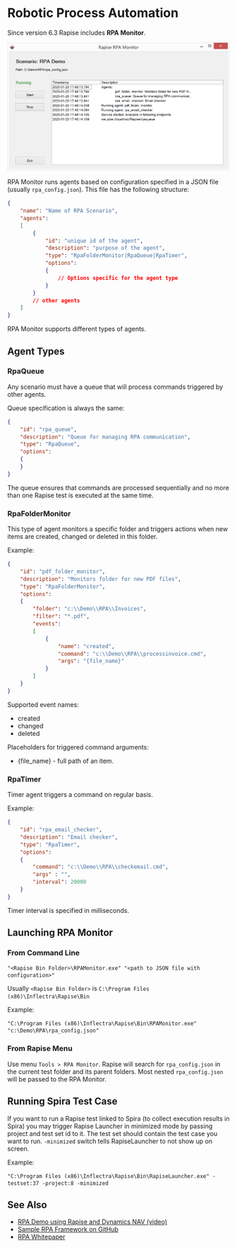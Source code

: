 # Robotic Process Automation

Since version 6.3 Rapise includes **RPA Monitor**.

<img src="/Manuals/img/rpa_monitor.png" width="729" />

RPA Monitor runs agents based on configuration specified in a JSON file (usually `rpa_config.json`). This file has the following structure:

```json
{
    "name": "Name of RPA Scenario",
    "agents": 
    [
        {
            "id": "unique id of the agent",
            "description": "purpose of the agent",
            "type": "RpaFolderMonitor|RpaQueue|RpaTimer",
            "options":
            {
                // Options specific for the agent type
            }
        }
        // other agents
    ]
}
```

RPA Monitor supports different types of agents.

## Agent Types

### RpaQueue

Any scenario must have a queue that will process commands triggered by other agents.

Queue specification is always the same:

```json
{
    "id": "rpa_queue",
    "description": "Queue for managing RPA communication",
    "type": "RpaQueue",
    "options":
    {
    }
}
```

The queue ensures that commands are processed sequentially and no more than one Rapise test is executed at the same time.

### RpaFolderMonitor

This type of agent monitors a specific folder and triggers actions when new items are created, changed or deleted in this folder.

Example:

```json
{
    "id": "pdf_folder_monitor",
    "description": "Monitors folder for new PDF files",
    "type": "RpaFolderMonitor",
    "options":
    {
        "folder": "c:\\Demo\\RPA\\Invoices",
        "filter": "*.pdf",
        "events":
        [
            {
                "name": "created", 
                "command": "c:\\Demo\\RPA\\processinvoice.cmd",
                "args": "{file_name}"
            }
        ]
    }
}
```

Supported event names:

- created
- changed
- deleted

Placeholders for triggered command arguments:

- {file_name} - full path of an item.

### RpaTimer

Timer agent triggers a command on regular basis.

Example:

```json
{
    "id": "rpa_email_checker",
    "description": "Email checker",
    "type": "RpaTimer",
    "options":
    {
        "command": "c:\\Demo\\RPA\\checkemail.cmd",
        "args" : "",
        "interval": 20000
    }
}
```

Timer interval is specified in milliseconds.

## Launching RPA Monitor

### From Command Line

```nohighlight
"<Rapise Bin Folder>\RPAMonitor.exe" "<path to JSON file with configuration>"
```

Usually `<Rapise Bin Folder>` is `C:\Program Files (x86)\Inflectra\Rapise\Bin`

Example:

```nohighlight
"C:\Program Files (x86)\Inflectra\Rapise\Bin\RPAMonitor.exe" "c:\Demo\RPA\rpa_config.json"
```

### From Rapise Menu

Use menu `Tools > RPA Monitor`. Rapise will search for `rpa_config.json` in the current test folder and its parent folders. Most nested `rpa_config.json` will be passed to the RPA Monitor.

## Running Spira Test Case

If you want to run a Rapise test linked to Spira (to collect execution results in Spira) you may trigger Rapise Launcher in minimized mode by passing project and test set id to it. The test set should contain the test case you want to run.  `-minimized` switch tells RapiseLauncher to not show up on screen.

Example:

```nohighlight
"C:\Program Files (x86)\Inflectra\Rapise\Bin\RapiseLauncher.exe" -testset:37 -project:8 -minimized
```

## See Also

- [RPA Demo using Rapise and Dynamics NAV (video)](https://youtu.be/60MvOc76K5o)
- [Sample RPA Framework on GitHub](https://github.com/Inflectra/rapise-dynamics-samples/tree/master/RPAMonitorDemo)
- [RPA Whitepaper](https://www.inflectra.com/Rapise/Highlights/Robotic-Process-Automation.aspx)
